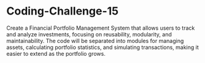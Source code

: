 # Coding-Challenge-15
Create a Financial Portfolio Management System that allows users to track and analyze investments, focusing on reusability, modularity, and maintainability. The code will be separated into modules for managing assets, calculating portfolio statistics, and simulating transactions, making it easier to extend as the portfolio grows.
